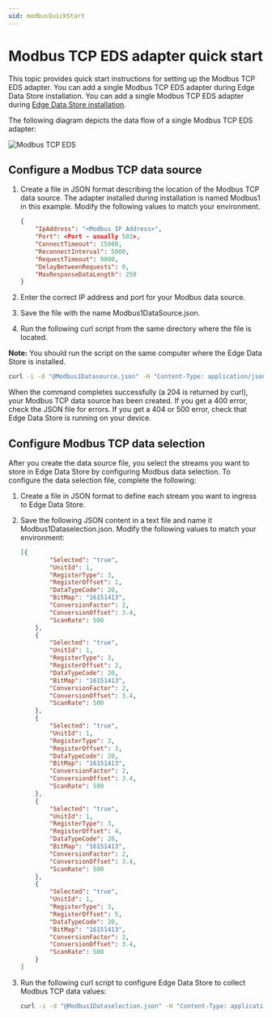 ```yaml
---
uid: modbusQuickStart
---
```


# Modbus TCP EDS adapter quick start

This topic provides quick start instructions for setting up the Modbus TCP EDS adapter. You can add a single Modbus TCP EDS adapter during Edge Data Store installation. You can add a single Modbus TCP EDS adapter during [Edge Data Store installation](xref:InstallEdgeDataStore).

The following diagram depicts the data flow of a single Modbus TCP EDS adapter:

![Modbus TCP EDS](https://osisoft.github.io/Edge-Data-Store-Docs/V1/images/EDSModbusTCP.jpg "Modbus TCP EDS")

## Configure a Modbus TCP data source

1. Create a file in JSON format describing the location of the Modbus TCP data source. The adapter installed during installation is named Modbus1 in this example. Modify the following values to match your environment.

   ```json
   {
       "IpAddress": "<Modbus IP Address>",
       "Port": <Port - usually 502>,
       "ConnectTimeout": 15000,
       "ReconnectInterval": 5000,
       "RequestTimeout": 9000,
       "DelayBetweenRequests": 0,
       "MaxResponseDataLength": 250
   }
   ```

2. Enter the correct IP address and port for your Modbus data source.
3. Save the file with the name Modbus1DataSource.json. 
4. Run the following curl script from the same directory where the file is located. 

**Note:** You should run the script on the same computer where the Edge Data Store is installed.

   ```bash
   curl -i -d "@Modbus1Datasource.json" -H "Content-Type: application/json" -X PUT http://localhost:5590/api/v1/configuration/Modbus1/Datasource
   ```

When the command completes successfully (a 204 is returned by curl), your Modbus TCP data source has been created. If you get a 400 error, check the JSON file for errors. If you get a 404 or 500 error, check that Edge Data Store is running on your device.

## Configure Modbus TCP data selection

After you create the data source file, you select the streams you want to store in Edge Data Store by configuring Modbus data selection.  To configure the data selection file, complete the following:

1. Create a file in JSON format to define each stream you want to ingress to Edge Data Store. 
2. Save the following JSON content in a text file and name it Modbus1Dataselection.json. Modify the following values to match your environment:

   ```json
   [{
           "Selected": "true",
           "UnitId": 1,
           "RegisterType": 3,
           "RegisterOffset": 1,
           "DataTypeCode": 20,
           "BitMap": "16151413",
           "ConversionFactor": 2,
           "ConversionOffset": 3.4,
           "ScanRate": 500
       },
       {
           "Selected": "true",
           "UnitId": 1,
           "RegisterType": 3,
           "RegisterOffset": 2,
           "DataTypeCode": 20,
           "BitMap": "16151413",
           "ConversionFactor": 2,
           "ConversionOffset": 3.4,
           "ScanRate": 500
       },
       {
           "Selected": "true",
           "UnitId": 1,
           "RegisterType": 3,
           "RegisterOffset": 3,
           "DataTypeCode": 20,
           "BitMap": "16151413",
           "ConversionFactor": 2,
           "ConversionOffset": 3.4,
           "ScanRate": 500
       },
       {
           "Selected": "true",
           "UnitId": 1,
           "RegisterType": 3,
           "RegisterOffset": 4,
           "DataTypeCode": 20,
           "BitMap": "16151413",
           "ConversionFactor": 2,
           "ConversionOffset": 3.4,
           "ScanRate": 500
       },
       {
           "Selected": "true",
           "UnitId": 1,
           "RegisterType": 3,
           "RegisterOffset": 5,
           "DataTypeCode": 20,
           "BitMap": "16151413",
           "ConversionFactor": 2,
           "ConversionOffset": 3.4,
           "ScanRate": 500
       }
   ]
   ```

3. Run the following curl script to configure Edge Data Store to collect Modbus TCP data values:

   ```bash
   curl -i -d "@Modbus1Dataselection.json" -H "Content-Type: application/json" -X PUT http://localhost:5590/api/v1/configuration/Modbus1/Dataselection
   ```

